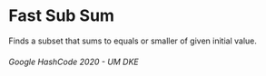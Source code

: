 # Fast Sub Sum
Finds a subset that sums to equals or smaller of given initial value.

###### Google HashCode 2020 - UM DKE